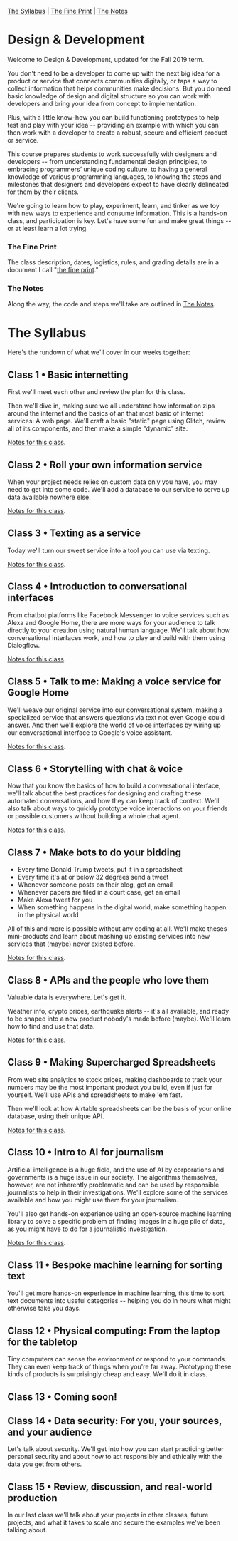 [The Syllabus](./README.md) | [The Fine Print](./THE_FINE_PRINT.md) | [The Notes](./THE_NOTES.md)

# Design & Development

Welcome to Design & Development, updated for the Fall 2019 term.

You don't need to be a developer to come up with the next big idea for a product or service that connects communities digitally, or taps a way to collect information that helps communities make decisions. But you do need basic knowledge of design and digital structure so you can work with developers and bring your idea from concept to implementation.

Plus, with a little know-how you can build functioning prototypes to help test and play with your idea -- providing an example with which you can then work with a developer to create a robust, secure and efficient product or service.

This course prepares students to work successfully with designers and developers -- from understanding fundamental design principles, to embracing programmers’ unique coding culture, to having a general knowledge of various programming languages, to knowing the steps and milestones that designers and developers expect to have clearly delineated for them by their clients.

We're going to learn how to play, experiment, learn, and tinker as we toy with new ways to experience and consume information. This is a hands-on class, and participation is key. Let's have some fun and make great things -- or at least learn a lot trying.

### The Fine Print

The class description, dates, logistics, rules, and grading details are in a document I call "[the fine print](./THE_FINE_PRINT.md)."

### The Notes

Along the way, the code and steps we'll take are outlined in [The Notes](./THE_NOTES.md).

# The Syllabus

Here's the rundown of what we'll cover in our weeks together:

## Class 1 • Basic internetting

First we'll meet each other and review the plan for this class.

Then we'll dive in, making sure we all understand how information zips around the internet and the basics of an that most basic of internet services: A web page. We'll craft a basic "static" page using Glitch, review all of its components, and then make a simple "dynamic" site.

<a href="https://keefe.cc/newmark-design-development/THE_NOTES.html#class1">Notes for this class</a>.

## Class 2 • Roll your own information service

When your project needs relies on custom data only you have, you may need to get into some code. We'll add a database to our service to serve up data available nowhere else.

<a href="https://keefe.cc/newmark-design-development/THE_NOTES.html#class2">Notes for this class</a>.

## Class 3 • Texting as a service

Today we'll turn our sweet service into a tool you can use via texting.

<a href="https://keefe.cc/newmark-design-development/THE_NOTES.html#class3">Notes for this class</a>.

## Class 4 • Introduction to conversational interfaces

From chatbot platforms like Facebook Messenger to voice services such as Alexa and Google Home, there are more ways for your audience to talk directly to your creation using natural human language. We'll talk about how conversational interfaces work, and how to play and build with them using Dialogflow.

<a href="https://keefe.cc/newmark-design-development/THE_NOTES.html#class4">Notes for this class</a>.

## Class 5 • Talk to me: Making a voice service for Google Home

We'll weave our original service into our conversational system, making a specialized service that answers questions via text not even Google could answer. And then we'll explore the world of voice interfaces by wiring up our conversational interface to Google's voice assistant.

<a href="https://keefe.cc/newmark-design-development/THE_NOTES.html#class5">Notes for this class</a>.

## Class 6 • Storytelling with chat & voice

Now that you know the basics of how to build a conversational interface, we'll talk about the best practices for designing and crafting these automated conversations, and how they can keep track of context. We'll also talk about ways to quickly prototype voice interactions on your friends or possible customers without building a whole chat agent.

<a href="https://keefe.cc/newmark-design-development/THE_NOTES.html#class6">Notes for this class</a>.

## Class 7 • Make bots to do your bidding

- Every time Donald Trump tweets, put it in a spreadsheet
- Every time it's at or below 32 degrees send a tweet
- Whenever someone posts on their blog, get an email
- Whenever papers are filed in a court case, get an email 
- Make Alexa tweet for you
- When something happens in the digital world, make something happen in the physical world

All of this and more is possible without any coding at all. We'll make theses mini-products and learn about mashing up existing services into new services that (maybe) never existed before.

<a href="https://keefe.cc/newmark-design-development/THE_NOTES.html#class7">Notes for this class</a>.

## Class 8 • APIs and the people who love them

Valuable data is everywhere. Let's get it.

Weather info, crypto prices, earthquake alerts -- it's all available, and ready to be shaped into a new product nobody's made before (maybe). We'll learn how to find and use that data.

<a href="https://keefe.cc/newmark-design-development/THE_NOTES.html#class8">Notes for this class</a>.

## Class 9 • Making Supercharged Spreadsheets

From web site analytics to stock prices, making dashboards to track your numbers may be the most important product you build, even if just for yourself. We'll use APIs and spreadsheets to make 'em fast.

Then we'll look at how Airtable spreadsheets can be the basis of your online database, using their unique API.

<a href="https://keefe.cc/newmark-design-development/THE_NOTES.html#class9">Notes for this class</a>.

## Class 10 • Intro to AI for journalism

Artificial intelligence is a huge field, and the use of AI by corporations and governments is a huge issue in our society. The algorithms themselves, however, are not inherently problematic and can be used by responsible journalists to help in their investigations. We'll explore some of the services available and how you might use them for your journalism.

You'll also get hands-on experience using an open-source machine learning library to solve a specific problem of finding images in a huge pile of data, as you might have to do for a journalistic investigation.

<a href="https://keefe.cc/newmark-design-development/THE_NOTES.html#class10">Notes for this class</a>.

## Class 11 • Bespoke machine learning for sorting text

You'll get more hands-on experience in machine learning, this time to sort text documents into useful categories -- helping you do in hours what might otherwise take you days.


<!-- <a href="https://keefe.cc/newmark-design-development/THE_NOTES.html#class11">Notes for this class</a>. -->

## Class 12 • Physical computing: From the laptop for the tabletop

Tiny computers can sense the environment or respond to your commands. They can even keep track of things when you're far away. Prototyping these kinds of products is surprisingly cheap and easy. We'll do it in class.

<!-- <a href="https://keefe.cc/newmark-design-development/THE_NOTES.html#class13">Notes for this class</a>. -->

## Class 13 • Coming soon!

## Class 14 • Data security: For you, your sources, and your audience

Let's talk about security. We'll get into how you can start practicing better personal security and about how to act responsibly and ethically with the data you get from others.

<!-- <a href="https://keefe.cc/newmark-design-development/THE_NOTES.html#class14">Notes for this class</a>. -->

## Class 15 • Review, discussion, and real-world production

In our last class we'll talk about your projects in other classes, future projects, and what it takes to scale and secure the examples we've been talking about.

<!-- <a href="https://keefe.cc/newmark-design-development/THE_NOTES.html#class15">Notes for this class</a>. -->
